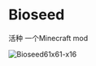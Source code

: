 # Bioseed
活种     一个Minecraft mod




![Bioseed61x61-x16](https://github.com/WCBBEX/Bioseed/assets/109472360/c00d3bc7-554a-43be-a20b-08891c8c02e6)
